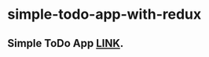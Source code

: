 # simple-todo-app-with-redux

## Simple ToDo App [LINK](https://simple-todo-app-with-redux.netlify.app/).

